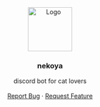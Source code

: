 <div align="center">
    <img src="https://i.imgur.com/qmPQWGj.png" alt="Logo" width="100" height="100">

<h3 align="center">nekoya</h3>

  <p align="center">
    discord bot for cat lovers
    <br />
    <br />
    <a href="https://github.com/riceandbeas/nekoya/issues/new?labels=bug&template=bug-report---.md">Report Bug</a>
    ·
    <a href="https://github.com/riceandbeas/nekoya/issues/new?labels=enhancement&template=feature-request---.md">Request Feature</a>
  </p>
</div>
